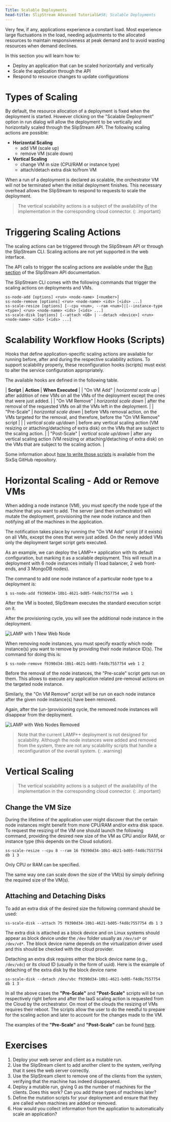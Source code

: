 ```yaml
---
Title: Scalable Deployments
head-title: SlipStream Advanced Tutorial&#58; Scalable Deployments
---
```


Very few, if any, applications experience a constant load.  Most
experience large fluctuations in the load, needing adjustments to the
allocated resources to maintain responsiveness at peak demand and to
avoid wasting resources when demand declines.

In this section you will learn how to:

  - Deploy an application that can be scaled horizontally and vertically
  - Scale the application through the API
  - Respond to resource changes to update configurations

# Types of Scaling

By default, the resource allocation of a deployment is fixed when the
deployment is started.  However clicking on the "Scalable Deployment"
option in run dialog will allow the deployment to be vertically and horizontally 
scaled through the SlipStream API. The following scaling actions are possible:

 - **Horizontal Scaling**
   - add VM (scale up)
   - remove VM (scale down)
 - **Vertical Scaling**
   - change VM in size (CPU/RAM or instance type)
   - attach/detach extra disk to/from VM

When a run of a deployment is declared as scalable, the orchestrator VM will not 
be terminated when the initial deployment finishes.  This necessary overhead 
allows the SlipStream to respond to requests to scale the deployment.

> The vertical scalability actions is a subject of the availability of
> the implementation in the corresponding cloud connector.
{: .important} 

# Triggering Scaling Actions

The scaling actions can be triggered through the SlipStream API or
through the SlipStream CLI.  Scaling actions are not yet supported in
the web interface.

The API calls to trigger the scaling actions are available under the 
[Run section][run-api] of the SlipStream API documentation.

The SlipStream CLI comes with the following commands that trigger
the scaling actions on deployments and VMs.

    ss-node-add [options] <run> <node-name> [<number>]
    ss-node-remove [options] <run> <node-name> <ids> [<ids> ...]
    ss-scale-resize [options] [--cpu <num>, --ram <num>]|[--instance-type <type>] <run> <node-name> <ids> [<ids> ...]
    ss-scale-disk [options] [--attach <GB> | --detach <device>] <run> <node-name> <ids> [<ids> ...]

# Scalability Workflow Hooks (Scripts)

Hooks that define application-specific scaling actions are available
for running before, after and during the respective scalability
actions.  To support scalability properly, these reconfiguration hooks
(scripts) must exist to alter the service configuration appropriately.

The available hooks are defined in the following table.

| **Script** | **Action** | **When Executed** |
| "On VM Add"    | *horizontal scale up* | after addition of new VMs on all the VMs of the deployment except the ones that were just added. |
| "On VM Remove" | *horizontal scale down* | after the removal of the requested VMs on all the VMs left in the deployment. |
| "Pre-Scale"    | *horizontal scale down* | before VMs removal action, on the VMs targeted for the removal, and therefore, before the "On VM Remove" script |
|                | *vertical scale up/down* | before any vertical scaling action (VM resizing or attaching/detaching of extra disk) on the VMs that are subject to the scaling action.  | 
| "Post-Scale"   | *vertical scale up/down* | after any vertical scaling action (VM resizing or attaching/detaching of extra disk) on the VMs that are subject to the scaling action.  |
  
Some information about [how to write those
scripts][scalability-scripts] is available from the SixSq GitHub
repository.

# Horizontal Scaling - Add or Remove VMs

When adding a node instance (VM), you must specify the node type of the machine 
that you want to add.  The server (and then orchestrator) will mutate the
deployment, provisioning the new node instance and then notifying all of the
machines in the application.

The notification takes place by running the "On VM Add" script (if it
exists) on all VMs, except the ones that were just added.  On the newly added 
VMs only the deployment target script gets executed.

As an example, we can deploy the LAMP++ application with its default
configuration, but marking it as a scalable deployment.  This will
result in a deployment with 6 node instances initially (1 load balancer, 2 web
front-ends, and 3 MongoDB nodes). 

The command to add one node instance of a particular node type to a deployment 
is:

    $ ss-node-add f9390d34-10b1-4621-bd05-f4d8c7557754 web 1

After the VM is booted, SlipStream executes the standard execution script on it.

After the provisioning cycle, you will see the additional node instance in the
deployment. 

![LAMP with 1 New Web Node](images/screenshot-lamp-scale-up.png)

When removing node instances, you must specify exactly which node instance(s)
you want to remove by providing their node instance ID(s).  The command for 
doing this is:

    $ ss-node-remove f9390d34-10b1-4621-bd05-f4d8c7557754 web 1 2

Before the removal of the node instances, the "Pre-scale" script gets run on 
them.  This allows to execute any application related pre-removal actions on 
the targeted node instance.

Similarly, the "On VM Remove" script will be run on each node instance after the
given node instance(s) have been removed.

Again, after the (un-)provisioning cycle, the removed node instances will
disappear from the deployment. 

![LAMP with Web Nodes Removed](images/screenshot-lamp-scale-down.png)

> Note that the current LAMP++ deployment is not designed for
> scalability.  Although the node instances were added and removed
> from the system, there are not any scalability scripts that handle a
> reconfiguration of the overall system.
{: .warning}

# Vertical Scaling

> The vertical scalability actions is a subject of the availability of
> the implementation in the corresponding cloud connector.
{: .important}

## Change the VM Size

During the lifetime of the application user might discover that the certain node 
instances might benefit from more CPU/RAM and/or extra disk space.  To request
the resizing of the VM one should launch the following command, providing the 
desired new size of the VM as CPU and/or RAM, or instance type (this depends on 
the Cloud solution).

    ss-scale-resize --cpu 8 --ram 16 f9390d34-10b1-4621-bd05-f4d8c7557754 db 1 3

Only CPU or RAM can be specified.

The same way one can scale down the size of the VM(s) by simply defining the 
required size of the VM(s).

## Attaching and Detaching Disks

To add an extra disk of the desired size the following command should be used:

    ss-scale-disk --attach 75 f9390d34-10b1-4621-bd05-f4d8c7557754 db 1 3

The extra disk is attached as a block device and on Linux systems should appear
as block device under the `/dev` folder usually as `/dev/sd*` or `/dev/vd*`.  The block
device name depends on the virtualization driver used and this should be checked
with the cloud provider.

Detaching an extra disk requires either the block device name (e.g., 
`/dev/vdc`) or its cloud ID (usually in the form of uuid).  Here is the example 
of detaching of the extra disk by the block device name

    ss-scale-disk --detach /dev/vbc f9390d34-10b1-4621-bd05-f4d8c7557754 db 1 3

In all the above cases the **"Pre-Scale"** and **"Post-Scale"** scripts will 
be run respectively right before and after the IaaS scaling action is requested
from the Cloud by the orchestrator.  On most of the clouds the resizing of VMs 
requires their reboot.  The scripts allow the user to do the needful 
to prepare for the scaling action and later to account for the changes made to 
the VM.

The examples of the **"Pre-Scale"** and **"Post-Scale"** can be found 
[here][scalability-scripts].

# Exercises

  1. Deploy your web server and client as a mutable run.
  2. Use the SlipStream client to add another client to the system,
     verifying that it sees the web server correctly. 
  3. Use the SlipStream client to remove one of the clients from the
     system, verifying that the machine has indeed disappeared.
  4. Deploy a mutable run, giving 0 as the number of machines for the
     clients.  Does this work?  Can you add these types of machines
     later? 
  5. Define the mutation scripts for your deployment and ensure that
     they are called when machines are added or removed.
  6. How would you collect information from the application to 
     automatically scale an application?

[scalability-scripts]: https://github.com/slipstream/SlipStreamClient/tree/master/client
[run-api]: http://ssapi.sixsq.com/#create-a-mutable-run
